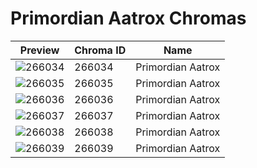 # Primordian Aatrox Chromas

| Preview | Chroma ID | Name |
|---------|-----------|------|
| ![266034](https://raw.communitydragon.org/latest/plugins/rcp-be-lol-game-data/global/default/v1/champion-chroma-images/266/266034.png) | 266034 | Primordian Aatrox |
| ![266035](https://raw.communitydragon.org/latest/plugins/rcp-be-lol-game-data/global/default/v1/champion-chroma-images/266/266035.png) | 266035 | Primordian Aatrox |
| ![266036](https://raw.communitydragon.org/latest/plugins/rcp-be-lol-game-data/global/default/v1/champion-chroma-images/266/266036.png) | 266036 | Primordian Aatrox |
| ![266037](https://raw.communitydragon.org/latest/plugins/rcp-be-lol-game-data/global/default/v1/champion-chroma-images/266/266037.png) | 266037 | Primordian Aatrox |
| ![266038](https://raw.communitydragon.org/latest/plugins/rcp-be-lol-game-data/global/default/v1/champion-chroma-images/266/266038.png) | 266038 | Primordian Aatrox |
| ![266039](https://raw.communitydragon.org/latest/plugins/rcp-be-lol-game-data/global/default/v1/champion-chroma-images/266/266039.png) | 266039 | Primordian Aatrox |